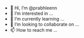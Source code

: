 - 👋 Hi, I’m @prabhleenn
- 👀 I’m interested in ...
- 🌱 I’m currently learning ...
- 💞️ I’m looking to collaborate on ...
- 📫 How to reach me ...

<!---
prabhleenn/prabhleenn is a ✨ special ✨ repository because its `README.md` (this file) appears on your GitHub profile.
You can click the Preview link to take a look at your changes.
--->
